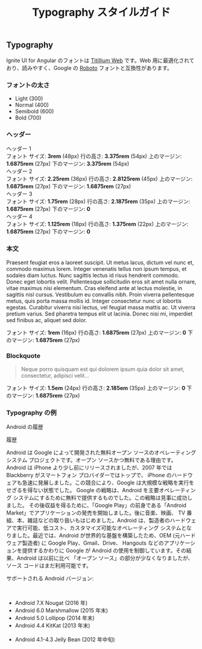 ﻿---
title: Typography スタイルガイド
_description:
_keywords: Ignite UI for Angular, UI コントロール, Angular ウィジェット, web ウィジェット, UI ウィジェット, Angular, ネイティブ Angular コンポーネント スィート, ネイティブ Angular コントロール, ネイティブ Angular コンポーネント ライブラリ
_extraFont: https://fonts.googleapis.com/css?family=Titillium+Web:300,400,600,700 
---

## Typography
<p class="highlight">Ignite UI for Angular のフォントは <a href="https://fonts.google.com/specimen/Titillium+Web">Titillium Web</a> です。Web 用に最適化されており、読みやすく、Google の <a href="https://fonts.google.com/specimen/Roboto">Roboto</a> フォントと互換性があります。</p>
<div class="divider"></div>

### フォントの太さ

<div class="divider--half"></div>

<article class="typography-sample">
    <ul class="font-weights">
        <li class="light">Light (300)</li>
        <li class="normal">Normal (400)</li>
        <li class="semibold">Semibold (600)</li>
        <li class="bold">Bold (700)</li>
    </ul>
</article>

<div class="divider--half"></div>

### ヘッダー
<article class="sample-column">
    <div class="typography-group row">
        <div class="col-sm-6 col-xs-12">
            <div class="typography-sample header">
                <span class="h1--igx">ヘッダー 1</span>
                <div class="spec">
                    <span>フォント サイズ: <b>3rem</b> (48px)</span>
                    <span>行の高さ: <b>3.375rem</b> (54px)</span>
                    <span>上のマージン: <b>1.6875rem</b> (27px)</span>
                    <span>下のマージン: <b>3.375rem</b> (54px)</span>
                </div>
            </div>
        </div>
        <div class="col-sm-6 col-xs-12">
            <div class="typography-sample header">
                <span class="h2--igx">ヘッダー 2</span>
                <div class="spec">
                    <span>フォント サイズ: <b>2.25rem</b> (36px)</span>
                    <span>行の高さ: <b>2.8125rem</b> (45px)</span>
                    <span>上のマージン: <b>1.6875rem</b> (27px)</span>
                    <span>下のマージン: <b>1.6875rem</b> (27px)</span>
                </div>
            </div>
        </div>
    </div>
    <div class="typography-group row">
        <div class="col-sm-6 col-xs-12">
            <div class="typography-sample header">
                <span class="h3--igx">ヘッダー 3</span>
                <div class="spec">
                    <span>フォント サイズ: <b>1.75rem</b> (28px)</span>
                    <span>行の高さ: <b>2.1875rem</b> (35px)</span>
                    <span>上のマージン: <b>1.6875rem</b> (27px)</span>
                    <span>下のマージン: <b>0</b></span>
                </div>
            </div>
        </div>
        <div class="col-sm-6 col-xs-12">
            <div class="typography-sample header">
                <span class="h4--igx">ヘッダー 4</span>
                <div class="spec">
                    <span>フォント サイズ: <b>1.125rem</b> (18px)</span>
                    <span>行の高さ: <b>1.375rem</b> (22px)</span>
                    <span>上のマージン: <b>1.6875rem</b> (27px)</span>
                    <span>下のマージン: <b>0</b></span>
                </div>
            </div>
        </div>
    </div>
</article>

<div class="divider"></div>

### 本文
<article class="sample-column">
    <div class="typography-sample">
        <p>
            Praesent feugiat eros a laoreet suscipit. Ut metus lacus, dictum vel nunc et, commodo maximus lorem. Integer venenatis tellus
            non ipsum tempus, et sodales diam luctus. Nunc sagittis lectus id risus hendrerit commodo. Donec eget
            lobortis velit. Pellentesque sollicitudin eros sit amet nulla ornare, vitae maximus nisi elementum. Cras
            eleifend ante at lectus molestie, in sagittis nisl cursus. Vestibulum eu convallis nibh. Proin viverra
            pellentesque metus, quis porta massa mollis id. Integer consectetur nunc ut lobortis egestas. Curabitur
            viverra nisi lectus, vel feugiat massa mattis ac. Ut viverra pretium varius. Sed pharetra tempus elit
            ut lacinia. Donec nisi mi, imperdiet sed finibus ac, aliquet sed dolor.
        </p>
        <div class="spec">
            <span>フォント サイズ: <b>1rem</b> (16px)</span>
            <span>行の高さ: <b>1.6875rem</b> (27px)</span>
            <span>上のマージン: <b>0</b></span>
            <span>下のマージン: <b>1.6875rem</b> (27px)</span>
        </div>
    </div>
</article>

<div class="divider"></div>

### Blockquote
<article class="sample-column">
    <div class="typography-sample">
        <blockquote>
            Neque porro quisquam est qui dolorem ipsum quia dolor sit amet, consectetur, adipisci velit...
        </blockquote>
        <div class="spec">
            <span>フォント サイズ: <b>1.5em</b> (24px)</span>
            <span>行の高さ: <b>2.185em</b> (35px)</span>
            <span>上のマージン: <b>0</b></span>
            <span>下のマージン: <b>1.6875rem</b> (27px)</span>
        </div>
    </div>
</article>

<div class="divider"></div>

### Typography の例
<article class="sample-column">
    <div class="typography-sample">
        <p class="h1--igx">Android の履歴</p>
        <p class="h2--igx">履歴</p>
        <p>
            Android は Google によって開発された無料オープン ソースのオペレーティング システム プロジェクトです。オープン ソースかつ無料である理由です。
            Android は iPhone より少し前にリリースされましたが、2007 年では Blackberry がスマートフォン プロバイダーではトップで、
			iPhone のハードウェアも急速に発展しました。この競合により、Google は大規模な戦略を実行をせざるを得ない状態でした。
            Google の戦略は、Android を主要オペレーティング システムにするために無料で提供するものでした。この戦略は見事に成功しました。
            その後収益を得るために、「Google Play」の前身である「Android Market」でアプリケーションの発売を開始しました。後に音楽、映画、
			TV 番組、本、雑誌などの取り扱いもはじめました。Android は、製造者のハードウェアで実行可能、低コスト、カスタマイズ可能なオペレーティング 
			システムとなりました。最近では、Android が世界的な基盤を構築したため、OEM (元ハードウェア製造者) に Google Play、Gmail、Drive、
			Hangouts などのアプリケーションを提供するかわりに Google が Android の使用を制御しています。その結果、Android は以前に比べ
			「オープン ソース」の部分が少なくなりましたが、ソース コードはまだ利用可能です。
        </p>
        <p class="h4--igx"> サポートされる Android バージョン:
        </p>
        <br>
        <ul>
            <li>Android 7.X Nougat (2016 年)</li>
            <li>Android 6.0 Marshmallow (2015 年末)</li>
            <li>Android 5.0 Lollipop (2014 年末)</li>
            <li>Android 4.4 KitKat (2013 年末)</li>
            <li>Android 4.1-4.3 Jelly Bean (2012 年中旬)</li>
        </ul>
    </div>
</article>
